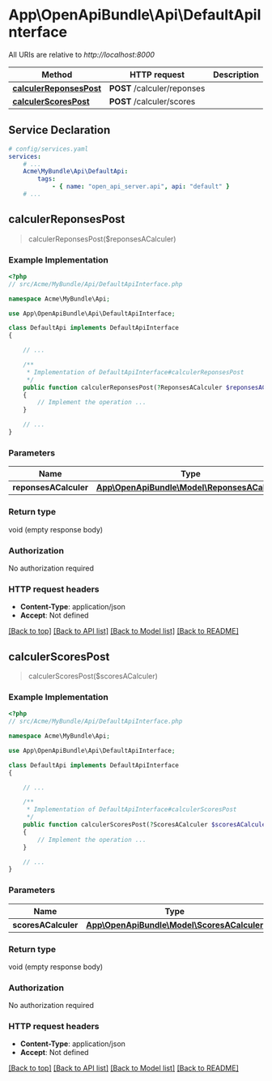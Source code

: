 # App\OpenApiBundle\Api\DefaultApiInterface

All URIs are relative to *http://localhost:8000*

Method | HTTP request | Description
------------- | ------------- | -------------
[**calculerReponsesPost**](DefaultApiInterface.md#calculerReponsesPost) | **POST** /calculer/reponses | 
[**calculerScoresPost**](DefaultApiInterface.md#calculerScoresPost) | **POST** /calculer/scores | 


## Service Declaration
```yaml
# config/services.yaml
services:
    # ...
    Acme\MyBundle\Api\DefaultApi:
        tags:
            - { name: "open_api_server.api", api: "default" }
    # ...
```

## **calculerReponsesPost**
> calculerReponsesPost($reponsesACalculer)



### Example Implementation
```php
<?php
// src/Acme/MyBundle/Api/DefaultApiInterface.php

namespace Acme\MyBundle\Api;

use App\OpenApiBundle\Api\DefaultApiInterface;

class DefaultApi implements DefaultApiInterface
{

    // ...

    /**
     * Implementation of DefaultApiInterface#calculerReponsesPost
     */
    public function calculerReponsesPost(?ReponsesACalculer $reponsesACalculer, int &$responseCode, array &$responseHeaders): void
    {
        // Implement the operation ...
    }

    // ...
}
```

### Parameters

Name | Type | Description  | Notes
------------- | ------------- | ------------- | -------------
 **reponsesACalculer** | [**App\OpenApiBundle\Model\ReponsesACalculer**](../Model/ReponsesACalculer.md)|  | [optional]

### Return type

void (empty response body)

### Authorization

No authorization required

### HTTP request headers

 - **Content-Type**: application/json
 - **Accept**: Not defined

[[Back to top]](#) [[Back to API list]](../../README.md#documentation-for-api-endpoints) [[Back to Model list]](../../README.md#documentation-for-models) [[Back to README]](../../README.md)

## **calculerScoresPost**
> calculerScoresPost($scoresACalculer)



### Example Implementation
```php
<?php
// src/Acme/MyBundle/Api/DefaultApiInterface.php

namespace Acme\MyBundle\Api;

use App\OpenApiBundle\Api\DefaultApiInterface;

class DefaultApi implements DefaultApiInterface
{

    // ...

    /**
     * Implementation of DefaultApiInterface#calculerScoresPost
     */
    public function calculerScoresPost(?ScoresACalculer $scoresACalculer, int &$responseCode, array &$responseHeaders): void
    {
        // Implement the operation ...
    }

    // ...
}
```

### Parameters

Name | Type | Description  | Notes
------------- | ------------- | ------------- | -------------
 **scoresACalculer** | [**App\OpenApiBundle\Model\ScoresACalculer**](../Model/ScoresACalculer.md)|  | [optional]

### Return type

void (empty response body)

### Authorization

No authorization required

### HTTP request headers

 - **Content-Type**: application/json
 - **Accept**: Not defined

[[Back to top]](#) [[Back to API list]](../../README.md#documentation-for-api-endpoints) [[Back to Model list]](../../README.md#documentation-for-models) [[Back to README]](../../README.md)

